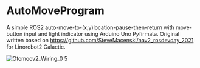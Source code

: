 # AutoMoveProgram
A simple ROS2 auto-move-to-(x,y)location-pause-then-return with move-button input and light indicator using Arduino Uno Pyfirmata.
Original written based on https://github.com/SteveMacenski/nav2_rosdevday_2021 for Linorobot2 Galactic.

![Otomoov2_Wiring_0 5](https://github.com/otomoov/AutoMoveProgram/assets/66437665/38ed0345-de72-46e4-9d73-d610f3c94339)
